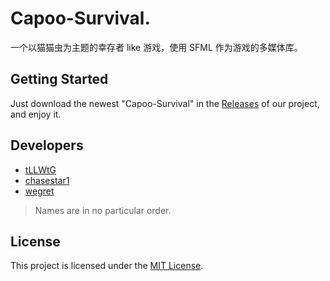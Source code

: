 # Capoo-Survival.

一个以猫猫虫为主题的幸存者 like 游戏，使用 SFML 作为游戏的多媒体库。

## Getting Started

Just download the newest "Capoo-Survival" in the [Releases](https://github.com/tLLWtG/Capoo-Survival/releases) of our project, and enjoy it.

## Developers

* [tLLWtG](https://github.com/tLLWtG)
* [chasestar1](https://github.com/chasestar1)
* [wegret](https://github.com/wegret)

> Names are in no particular order.

## License

This project is licensed under the [MIT License](./LICENSE).
